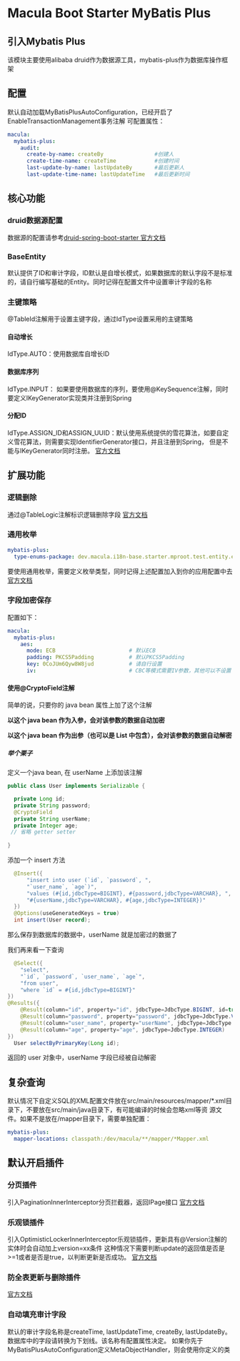 # Macula Boot Starter MyBatis Plus

## 引入Mybatis Plus

该模块主要使用alibaba druid作为数据源工具，mybatis-plus作为数据库操作框架

## 配置

默认自动加载MyBatisPlusAutoConfiguration，已经开启了EnableTransactionManagement事务注解
可配置属性：

```yaml
macula:
  mybatis-plus:
    audit:
      create-by-name: createBy                #创建人
      create-time-name: createTime            #创建时间
      last-update-by-name: lastUpdateBy       #最后更新人
      last-update-time-name: lastUpdateTime   #最后更新时间
```

## 核心功能

### druid数据源配置

数据源的配置请参考[druid-spring-boot-starter 官方文档](https://github.com/alibaba/druid/tree/master/druid-spring-boot-starter)

### BaseEntity

默认提供了ID和审计字段，ID默认是自增长模式，如果数据库的默认字段不是标准的，请自行编写基础的Entity。同时记得在配置文件中设置审计字段的名称

### 主键策略

@TableId注解用于设置主键字段，通过IdType设置采用的主键策略

#### 自动增长

IdType.AUTO：使用数据库自增长ID

#### 数据库序列

IdType.INPUT： 如果要使用数据库的序列，要使用@KeySequence注解，同时要定义IKeyGenerator实现类并注册到Spring

#### 分配ID

IdType.ASSIGN_ID和ASSIGN_UUID：默认使用系统提供的雪花算法，如要自定义雪花算法，则需要实现IdentifierGenerator接口，并且注册到Spring，
但是不能与IKeyGenerator同时注册。
[官方文档](https://baomidou.com/pages/223848/#tableid)

## 扩展功能

### 逻辑删除

通过@TableLogic注解标识逻辑删除字段
[官方文档](https://baomidou.com/pages/6b03c5/#%E4%BD%BF%E7%94%A8%E6%96%B9%E6%B3%95)

### 通用枚举

```yaml
mybatis-plus:
  type-enums-package: dev.macula.i18n-base.starter.mproot.test.entity.enums
```

要使用通用枚举，需要定义枚举类型，同时记得上述配置加入到你的应用配置中去
[官方文档](https://baomidou.com/pages/8390a4/)

### 字段加密保存

配置如下：

```yaml
macula:
  mybatis-plus:
    aes:
      mode: ECB                       # 默认ECB
      padding: PKCS5Padding           # 默认PKCS5Padding
      key: 0CoJUm6Qyw8W8jud           # 请自行设置
      iv:                             # CBC等模式需要IV参数，其他可以不设置
```

#### 使用@CryptoField注解

简单的说，只要你的 java bean 属性上加了这个注解

**以这个 java bean 作为入参，会对该参数的数据自动加密**

**以这个 java bean 作为出参（也可以是 List 中包含），会对该参数的数据自动解密**

##### 举个栗子

定义一个java bean, 在 userName 上添加该注解

```java
public class User implements Serializable {

  private Long id;
  private String password;
  @CryptoField
  private String userName;
  private Integer age;
 // 省略 getter setter
  
}
```

添加一个 insert 方法

```java
  @Insert({
      "insert into user (`id`, `password`, ",
      "`user_name`, `age`)",
      "values (#{id,jdbcType=BIGINT}, #{password,jdbcType=VARCHAR}, ",
      "#{userName,jdbcType=VARCHAR}, #{age,jdbcType=INTEGER})"
  })
  @Options(useGeneratedKeys = true)
  int insert(User record);
```

那么保存到数据库的数据中，userName 就是加密过的数据了

我们再来看一下查询

```java
  @Select({
    "select",
    "`id`, `password`, `user_name`, `age`",
    "from user",
    "where `id` = #{id,jdbcType=BIGINT}"
})
@Results({
    @Result(column="id", property="id", jdbcType=JdbcType.BIGINT, id=true),
    @Result(column="password", property="password", jdbcType=JdbcType.VARCHAR),
    @Result(column="user_name", property="userName", jdbcType=JdbcType.VARCHAR),
    @Result(column="age", property="age", jdbcType=JdbcType.INTEGER)
})
  User selectByPrimaryKey(Long id);
```

返回的 user 对象中，userName 字段已经被自动解密

## 复杂查询

默认情况下自定义SQL的XML配置文件放在src/main/resources/mapper/*.xml目录下，不要放在src/main/java目录下，有可能编译的时候会忽略xml等资
源文件。如果不是放在/mapper目录下，需要单独配置：

```yaml
mybatis-plus:
  mapper-locations: classpath:/dev/macula/**/mapper/*Mapper.xml
```

## 默认开启插件

### 分页插件

引入PaginationInnerInterceptor分页拦截器，返回IPage<T>接口
[官方文档](https://baomidou.com/pages/97710a)

### 乐观锁插件

引入OptimisticLockerInnerInterceptor乐观锁插件，更新具有@Version注解的实体时会自动加上version=xx条件
这种情况下需要判断update的返回值是否是>=1或者是否是true，以判断更新是否成功。
[官方文档](https://baomidou.com/pages/0d93c0)

### 防全表更新与删除插件

[官方文档](https://baomidou.com/pages/f9a237)

### 自动填充审计字段

默认的审计字段名称是createTime, lastUpdateTime, createBy, lastUpdateBy。数据库中的字段请转换为下划线。该名称有配置属性决定。
如果你先于MyBatisPlusAutoConfiguration定义MetaObjectHandler，则会使用你定义的类
